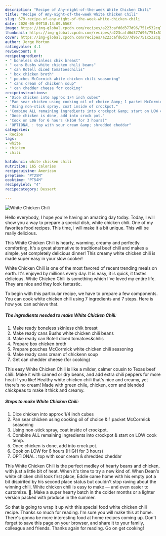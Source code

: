```yaml
---
description: "Recipe of Any-night-of-the-week White Chicken Chili"
title: "Recipe of Any-night-of-the-week White Chicken Chili"
slug: 679-recipe-of-any-night-of-the-week-white-chicken-chili
date: 2020-05-09T18:13:09.656Z
image: https://img-global.cpcdn.com/recipes/a223cafd6d377d96/751x532cq70/white-chicken-chili-recipe-main-photo.jpg
thumbnail: https://img-global.cpcdn.com/recipes/a223cafd6d377d96/751x532cq70/white-chicken-chili-recipe-main-photo.jpg
cover: https://img-global.cpcdn.com/recipes/a223cafd6d377d96/751x532cq70/white-chicken-chili-recipe-main-photo.jpg
author: Jorge Morton
ratingvalue: 4.1
reviewcount: 8
recipeingredient:
- " boneless skinless chik breast"
- " cans Bushs white chicken chili beans"
- " can Rotell diced tomatoeschilis"
- " box chicken broth"
- " pouches McCormick white chicken chili seasoning"
- " cans cream of chickenn soup"
- " can chedder cheese for cooking"
recipeinstructions:
- "Dice chicken into approx 1/4 inch cubes"
- "Pan sear chicken using cooking oil of choice &amp; 1 packet McCormick seasoning"
- "Using non-stick spray, coat inside of crockpot."
- "Combine ALL remaining ingredients into crockpot &amp; start on LOW cook temp."
- "Once chicken is done, add into crock pot."
- "Cook on LOW for 6 hours (HIGH for 3 hours)"
- "OPTIONAL : top with sour cream &amp; shredded cheddar"
categories:
- Recipe
tags:
- white
- chicken
- chili

katakunci: white chicken chili 
nutrition: 165 calories
recipecuisine: American
preptime: "PT25M"
cooktime: "PT54M"
recipeyield: "4"
recipecategory: Dessert

---
```



![White Chicken Chili](https://img-global.cpcdn.com/recipes/a223cafd6d377d96/751x532cq70/white-chicken-chili-recipe-main-photo.jpg)

Hello everybody, I hope you're having an amazing day today. Today, I will show you a way to prepare a special dish, white chicken chili. One of my favorites food recipes. This time, I will make it a bit unique. This will be really delicious.

This White Chicken Chili is hearty, warming, creamy and perfectly comforting. It&#39;s a great alternative to traditional beef chili and makes a simple, yet completely delicious dinner! This creamy white chicken chili is made super easy in your slow cooker!

White Chicken Chili is one of the most favored of recent trending meals on earth. It's enjoyed by millions every day. It is easy, it is quick, it tastes delicious. White Chicken Chili is something which I've loved my entire life. They are nice and they look fantastic.


To begin with this particular recipe, we have to prepare a few components. You can cook white chicken chili using 7 ingredients and 7 steps. Here is how you can achieve that.

<!--inarticleads1-->

##### The ingredients needed to make White Chicken Chili:

1. Make ready  boneless skinless chik breast
1. Make ready  cans Bushs white chicken chili beans
1. Make ready  can Rotell diced tomatoes&amp;chilis
1. Prepare  box chicken broth
1. Prepare  pouches McCormick white chicken chili seasoning
1. Make ready  cans cream of chickenn soup
1. Get  can chedder cheese (for cooking)


This easy White Chicken Chili is like a milder, calmer cousin to Texas beef chili. Make it with canned or dry beans, and add extra chili peppers for more heat if you like! Healthy white chicken chili that&#39;s nice and creamy, yet there&#39;s no cream! Made with green chile, chicken, corn and blended chickpeas to make it thick and creamy. 

<!--inarticleads2-->

##### Steps to make White Chicken Chili:

1. Dice chicken into approx 1/4 inch cubes
1. Pan sear chicken using cooking oil of choice &amp; 1 packet McCormick seasoning
1. Using non-stick spray, coat inside of crockpot.
1. Combine ALL remaining ingredients into crockpot &amp; start on LOW cook temp.
1. Once chicken is done, add into crock pot.
1. Cook on LOW for 6 hours (HIGH for 3 hours)
1. OPTIONAL : top with sour cream &amp; shredded cheddar


This White Chicken Chili is the perfect medley of hearty beans and chicken, with just a little bit of heat. When it&#39;s time to try a new kind of. When Dean&#39;s white chicken chili took first place, Eddie came home with his empty pot a bit dispirited by his second place status but couldn&#39;t stop raving about the winning chili. White chicken chili is easy to make — and even easier to customize. 🥘. Make a super hearty batch in the colder months or a lighter version packed with produce in the summer. 

So that is going to wrap it up with this special food white chicken chili recipe. Thanks so much for reading. I'm sure you will make this at home. There's gonna be more interesting food at home recipes coming up. Don't forget to save this page on your browser, and share it to your family, colleague and friends. Thanks again for reading. Go on get cooking!
